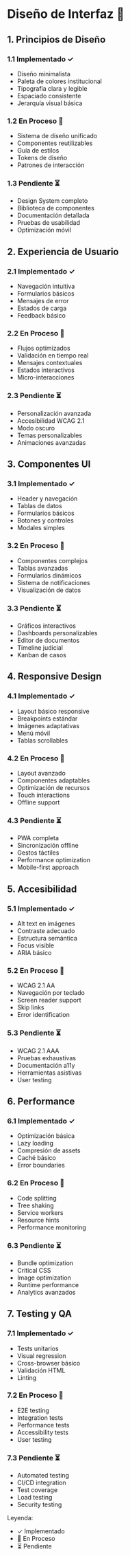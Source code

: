 # Diseño de Interfaz 🎨

## 1. Principios de Diseño

### 1.1 Implementado ✓
- Diseño minimalista
- Paleta de colores institucional
- Tipografía clara y legible
- Espaciado consistente
- Jerarquía visual básica

### 1.2 En Proceso 🔄
- Sistema de diseño unificado
- Componentes reutilizables
- Guía de estilos
- Tokens de diseño
- Patrones de interacción

### 1.3 Pendiente ⏳
- Design System completo
- Biblioteca de componentes
- Documentación detallada
- Pruebas de usabilidad
- Optimización móvil

## 2. Experiencia de Usuario

### 2.1 Implementado ✓
- Navegación intuitiva
- Formularios básicos
- Mensajes de error
- Estados de carga
- Feedback básico

### 2.2 En Proceso 🔄
- Flujos optimizados
- Validación en tiempo real
- Mensajes contextuales
- Estados interactivos
- Micro-interacciones

### 2.3 Pendiente ⏳
- Personalización avanzada
- Accesibilidad WCAG 2.1
- Modo oscuro
- Temas personalizables
- Animaciones avanzadas

## 3. Componentes UI

### 3.1 Implementado ✓
- Header y navegación
- Tablas de datos
- Formularios básicos
- Botones y controles
- Modales simples

### 3.2 En Proceso 🔄
- Componentes complejos
- Tablas avanzadas
- Formularios dinámicos
- Sistema de notificaciones
- Visualización de datos

### 3.3 Pendiente ⏳
- Gráficos interactivos
- Dashboards personalizables
- Editor de documentos
- Timeline judicial
- Kanban de casos

## 4. Responsive Design

### 4.1 Implementado ✓
- Layout básico responsive
- Breakpoints estándar
- Imágenes adaptativas
- Menú móvil
- Tablas scrollables

### 4.2 En Proceso 🔄
- Layout avanzado
- Componentes adaptables
- Optimización de recursos
- Touch interactions
- Offline support

### 4.3 Pendiente ⏳
- PWA completa
- Sincronización offline
- Gestos táctiles
- Performance optimization
- Mobile-first approach

## 5. Accesibilidad

### 5.1 Implementado ✓
- Alt text en imágenes
- Contraste adecuado
- Estructura semántica
- Focus visible
- ARIA básico

### 5.2 En Proceso 🔄
- WCAG 2.1 AA
- Navegación por teclado
- Screen reader support
- Skip links
- Error identification

### 5.3 Pendiente ⏳
- WCAG 2.1 AAA
- Pruebas exhaustivas
- Documentación a11y
- Herramientas asistivas
- User testing

## 6. Performance

### 6.1 Implementado ✓
- Optimización básica
- Lazy loading
- Compresión de assets
- Caché básico
- Error boundaries

### 6.2 En Proceso 🔄
- Code splitting
- Tree shaking
- Service workers
- Resource hints
- Performance monitoring

### 6.3 Pendiente ⏳
- Bundle optimization
- Critical CSS
- Image optimization
- Runtime performance
- Analytics avanzados

## 7. Testing y QA

### 7.1 Implementado ✓
- Tests unitarios
- Visual regression
- Cross-browser básico
- Validación HTML
- Linting

### 7.2 En Proceso 🔄
- E2E testing
- Integration tests
- Performance tests
- Accessibility tests
- User testing

### 7.3 Pendiente ⏳
- Automated testing
- CI/CD integration
- Test coverage
- Load testing
- Security testing

Leyenda:
- ✓ Implementado
- 🔄 En Proceso
- ⏳ Pendiente
